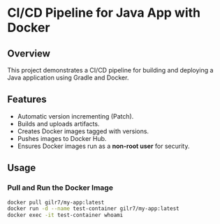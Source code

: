 # CI/CD Pipeline for Java App with Docker

## Overview
This project demonstrates a CI/CD pipeline for building and deploying a Java application using Gradle and Docker.

## Features
- Automatic version incrementing (Patch).
- Builds and uploads artifacts.
- Creates Docker images tagged with versions.
- Pushes images to Docker Hub.
- Ensures Docker images run as a **non-root user** for security.

## Usage
### Pull and Run the Docker Image
```bash
docker pull gilr7/my-app:latest
docker run -d --name test-container gilr7/my-app:latest
docker exec -it test-container whoami
